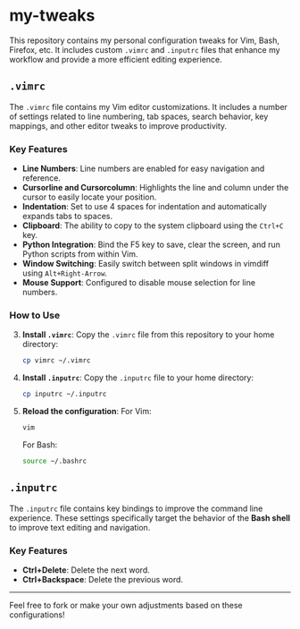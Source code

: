 # my-tweaks

This repository contains my personal configuration tweaks for Vim, Bash, Firefox, etc. It includes custom `.vimrc` and `.inputrc` files that enhance my workflow and provide a more efficient editing experience.

## `.vimrc`

The `.vimrc` file contains my Vim editor customizations. It includes a number of settings related to line numbering, tab spaces, search behavior, key mappings, and other editor tweaks to improve productivity.

### Key Features

- **Line Numbers**: Line numbers are enabled for easy navigation and reference.
- **Cursorline and Cursorcolumn**: Highlights the line and column under the cursor to easily locate your position.
- **Indentation**: Set to use 4 spaces for indentation and automatically expands tabs to spaces.
- **Clipboard**: The ability to copy to the system clipboard using the `Ctrl+C` key.
- **Python Integration**: Bind the F5 key to save, clear the screen, and run Python scripts from within Vim.
- **Window Switching**: Easily switch between split windows in vimdiff using `Alt+Right-Arrow`.
- **Mouse Support**: Configured to disable mouse selection for line numbers.

### How to Use
3. **Install `.vimrc`**:
    Copy the `.vimrc` file from this repository to your home directory:
    ```bash
    cp vimrc ~/.vimrc
    ```

3. **Install `.inputrc`**:
    Copy the `.inputrc` file to your home directory:
    ```bash
    cp inputrc ~/.inputrc
    ```

4. **Reload the configuration**:
    For Vim:
    ```bash
    vim
    ```
    For Bash:
    ```bash
    source ~/.bashrc
    ```

## `.inputrc`

The `.inputrc` file contains key bindings to improve the command line experience. These settings specifically target the behavior of the **Bash shell** to improve text editing and navigation.

### Key Features

- **Ctrl+Delete**: Delete the next word.
- **Ctrl+Backspace**: Delete the previous word.

---

Feel free to fork or make your own adjustments based on these configurations!
